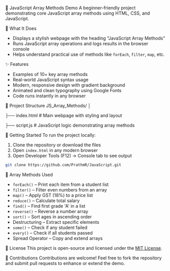 🎯 JavaScript Array Methods Demo
A beginner-friendly project demonstrating core JavaScript array methods using HTML, CSS, and JavaScript.

🧠 What It Does

- Displays a stylish webpage with the heading "JavaScript Array Methods"
- Runs JavaScript array operations and logs results in the browser console
- Helps understand practical use of methods like `forEach`, `filter`, `map`, etc.

✨ Features

- Examples of 10+ key array methods
- Real-world JavaScript syntax usage
- Modern, responsive design with gradient background
- Animated and clean typography using Google Fonts
- Code runs instantly in any browser

📁 Project Structure
JS_Array_Methods/ │

├── index.html # Main webpage with styling and layout

├── script.js # JavaScript logic demonstrating array methods

🚀 Getting Started
To run the project locally:

1. Clone the repository or download the files
2. Open `index.html` in any modern browser
3. Open Developer Tools (F12) → Console tab to see output

```bash
git clone https://github.com/PrathmR/JavaScript.git

```

🧪 Array Methods Used

- `forEach()` – Print each item from a student list
- `filter()` – Filter even numbers from an array
- `map()` – Apply GST (18%) to a price list
- `reduce()` – Calculate total salary
- `find()` – Find first grade 'A' in a list
- `reverse()` – Reverse a number array
- `sort()` – Sort ages in ascending order
- Destructuring – Extract specific elements
- `some()` – Check if any student failed
- `every()` – Check if all students passed
- Spread Operator – Copy and extend arrays

📜 License
This project is open-source and licensed under the [MIT License](LICENSE).

🙌 Contributions
Contributions are welcome! Feel free to fork the repository and submit pull requests to enhance or extend the demo.
